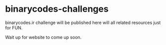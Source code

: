 # binarycodes-challenges

binarycodes.ir challenge will be published here will all related resources just for FUN.

Wait up for website to come up soon. 
